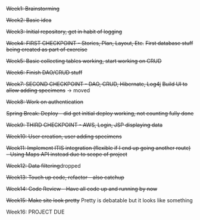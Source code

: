 ~~Week1: Brainstorming~~

~~Week2: Basic idea~~

~~Week3: Initial repository, get in habit of logging~~

~~Week4: FIRST CHECKPOINT - Stories, Plan, Layout, Etc.~~
~~First database stuff being created as part of exercise~~

~~Week5: Basic collecting tables working, start working on CRUD~~

~~Week6: Finish DAO/CRUD stuff~~

~~Week7: SECOND CHECKPOINT - DAO, CRUD, Hibernate, Log4j~~
~~Build UI to allow adding specimens~~ -> moved

~~Week8: Work on authentication~~

~~Spring Break: Deploy - did get initial deploy working, not counting fully done~~

~~Week9: THIRD CHECKPOINT - AWS, Login, JSP displaying data~~

~~Week10: User creation, user adding specimens~~

~~Week11: Implement ITIS integration (flexible if I end up going another route) - Using Maps API instead due to scope of project~~

~~Week12: Data filtering~~dropped

~~Week13: Touch up code, refactor - also catchup~~

~~Week14: Code Review - Have all code up and running by now~~

~~Week15: Make site look pretty~~ Pretty is debatable but it looks like something

Week16: PROJECT DUE
